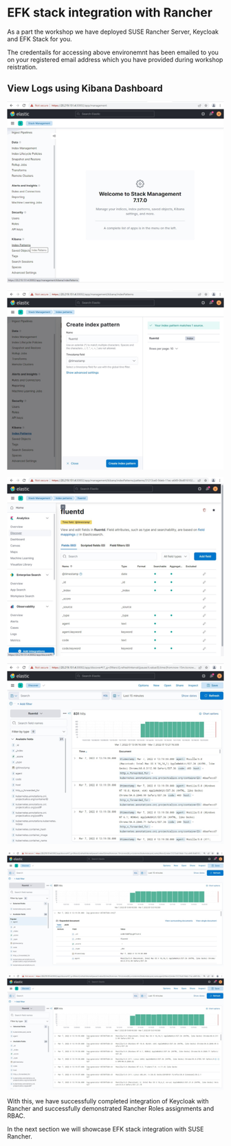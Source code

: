 

# EFK stack integration with Rancher



As a part the workshop we have deployed SUSE Rancher Server, Keycloak and EFK Stack for you.

The credentails for accessing above environemnt has been emailed to you on your registered email address which you have provided during workshop reistration.





## View Logs using Kibana Dashboard





![Kibana-index-pattern-creation-27](../images/Kibana-index-pattern-creation-27.jpg)



![Kibana-index-pattern-creation-28](../images/Kibana-index-pattern-creation-28.jpg)



![Kibana-index-pattern-creation-29](../images/Kibana-index-pattern-creation-29.jpg)



![Kibana-index-pattern-creation-30](../images/Kibana-index-pattern-creation-30.jpg)



![Kibana-index-pattern-creation-31](../images/Kibana-index-pattern-creation-31.jpg)



![Kibana-index-pattern-creation-32](../images/Kibana-index-pattern-creation-32.jpg)













With this, we have successfully completed integration of Keycloak with Rancher and successfully demonstrated Rancher Roles assignments and RBAC.

In the next section we will showcase EFK stack integration with SUSE Rancher.





